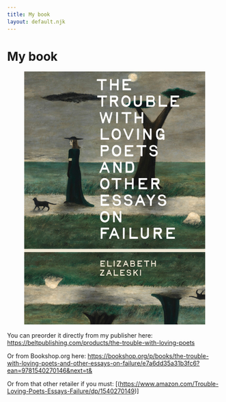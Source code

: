 ```yaml
---
title: My book
layout: default.njk
---
```


# My book

<figure class="image">
  <img src="/assets/images/trouble-book.jpg" alt="Black and white photograph of Elizabeth Zaleski"/>
</figure>

You can preorder it directly from my publisher here: https://beltpublishing.com/products/the-trouble-with-loving-poets

Or from Bookshop.org here: https://bookshop.org/p/books/the-trouble-with-loving-poets-and-other-essays-on-failure/e7a6dd35a31b3fc6?ean=9781540270146&next=t&

Or from that other retailer if you must: [(https://www.amazon.com/Trouble-Loving-Poets-Essays-Failure/dp/1540270149)]
